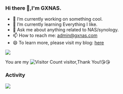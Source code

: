 ### Hi there 👋,I'm GXNAS.

- 🔭 I’m currently working on something cool.
- 🌱 I’m currently learning Everything I like.
- 💬 Ask me about anything related to NAS/synology.
- 📫 How to reach me: admin@gxnas.com
- 😄 To learn more, please visit my blog: [here](https://wp.gxnas.com)

![](https://github-readme-stats.vercel.app/api?username=gxnas&show_icons=true&theme=transparent)

You are my ![Visitor Count](https://profile-counter.glitch.me/gxnas/count.svg) visitor,Thank You!:kissing_heart::kissing_heart:

### Activity

![](https://github-readme-activity-graph.cyclic.app/graph?username=gxnas&theme=dracula)

